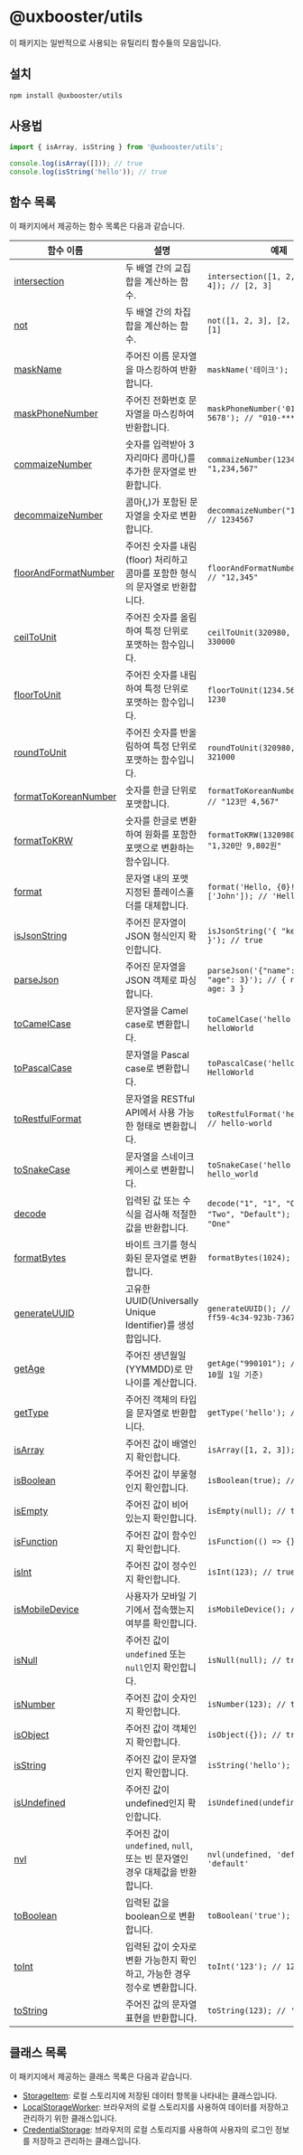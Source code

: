 # @uxbooster/utils

이 패키지는 일반적으로 사용되는 유틸리티 함수들의 모음입니다.

## 설치

```bash
npm install @uxbooster/utils
```

## 사용법

```typescript
import { isArray, isString } from '@uxbooster/utils';

console.log(isArray([])); // true
console.log(isString('hello')); // true
```

## 함수 목록

이 패키지에서 제공하는 함수 목록은 다음과 같습니다.

| 함수 이름                                                  | 설명                                                                         | 예제                                                                   |
| ---------------------------------------------------------- | ---------------------------------------------------------------------------- | ---------------------------------------------------------------------- |
| [intersection](src/array/intersection.ts)                  | 두 배열 간의 교집합을 계산하는 함수.                                         | `intersection([1, 2, 3], [2, 3, 4]); // [2, 3]`                        |
| [not](src/array/not.ts)                                    | 두 배열 간의 차집합을 계산하는 함수.                                         | `not([1, 2, 3], [2, 3, 4]); // [1]`                                    |
| [maskName](src/masking/maskName.ts)                        | 주어진 이름 문자열을 마스킹하여 반환합니다.                                  | `maskName('테이크'); // "테*크"`                                       |
| [maskPhoneNumber](src/masking/maskPhoneNumber.ts)          | 주어진 전화번호 문자열을 마스킹하여 반환합니다.                              | `maskPhoneNumber('010-1234-5678'); // "010-****-5678"`                 |
| [commaizeNumber](src/number/commaizeNumber.ts)             | 숫자를 입력받아 3자리마다 콤마(,)를 추가한 문자열로 반환합니다.              | `commaizeNumber(1234567); // "1,234,567"`                              |
| [decommaizeNumber](src/number/decommaizeNumber.ts)         | 콤마(,)가 포함된 문자열을 숫자로 변환합니다.                                 | `decommaizeNumber("1,234,567"); // 1234567`                            |
| [floorAndFormatNumber](src/number/floorAndFormatNumber.ts) | 주어진 숫자를 내림(floor) 처리하고 콤마를 포함한 형식의 문자열로 반환합니다. | `floorAndFormatNumber(12345.67); // "12,345"`                          |
| [ceilToUnit](src/number/ceilToUnit.ts)                     | 주어진 숫자를 올림하여 특정 단위로 포맷하는 함수입니다.                      | `ceilToUnit(320980, 10000); // 330000`                                 |
| [floorToUnit](src/number/floorToUnit.ts)                   | 주어진 숫자를 내림하여 특정 단위로 포맷하는 함수입니다.                      | `floorToUnit(1234.56, 10); // 1230`                                    |
| [roundToUnit](src/number/roundToUnit.ts)                   | 주어진 숫자를 반올림하여 특정 단위로 포맷하는 함수입니다.                    | `roundToUnit(320980, 1000); // 321000`                                 |
| [formatToKoreanNumber](src/number/formatToKoreanNumber.ts) | 숫자를 한글 단위로 포맷합니다.                                               | `formatToKoreanNumber(1234567); // "123만 4,567"`                      |
| [formatToKRW](src/number/formatToKRW.ts)                   | 숫자를 한글로 변환하여 원화를 포함한 포맷으로 변환하는 함수입니다.           | `formatToKRW(13209802); // "1,320만 9,802원"`                          |
| [format](src/string/format.ts)                             | 문자열 내의 포맷 지정된 플레이스홀더를 대체합니다.                           | `format('Hello, {0}!', ['John']); // 'Hello, John!'`                   |
| [isJsonString](src/string/isJsonString.ts)                 | 주어진 문자열이 JSON 형식인지 확인합니다.                                    | `isJsonString('{ "key": "value" }'); // true`                          |
| [parseJson](src/string/parseJson.ts)                       | 주어진 문자열을 JSON 객체로 파싱합니다.                                      | `parseJson('{"name": "Take", "age": 3}'); // { name: 'Take', age: 3 }` |
| [toCamelCase](src/string/toCamelCase.ts)                   | 문자열을 Camel case로 변환합니다.                                            | `toCamelCase('hello world'); // helloWorld`                            |
| [toPascalCase](src/string/toPascalCase.ts)                 | 문자열을 Pascal case로 변환합니다.                                           | `toPascalCase('hello world'); // HelloWorld`                           |
| [toRestfulFormat](src/string/toRestfulFormat.ts)           | 문자열을 RESTful API에서 사용 가능한 형태로 변환합니다.                      | `toRestfulFormat('hello world'); // hello-world`                       |
| [toSnakeCase](src/string/toSnakeCase.ts)                   | 문자열을 스네이크 케이스로 변환합니다.                                       | `toSnakeCase('hello world'); // hello_world`                           |
| [decode](src/decode.ts)                                    | 입력된 값 또는 수식을 검사해 적절한 값을 반환합니다.                         | `decode("1", "1", "One", "2", "Two", "Default"); // 결과: "One"`       |
| [formatBytes](src/formatBytes.ts)                          | 바이트 크기를 형식화된 문자열로 변환합니다.                                  | `formatBytes(1024); // '1 KB'`                                         |
| [generateUUID](src/generateUUID.ts)                        | 고유한 UUID(Universally Unique Identifier)를 생성합입니다.                   | `generateUUID(); // 'e89b9a5b-ff59-4c34-923b-7367b4a5b321'`            |
| [getAge](src/getAge.ts)                                    | 주어진 생년월일(YYMMDD)로 만 나이를 계산합니다.                              | `getAge("990101"); // 25 (2024년 10월 1일 기준)`                       |
| [getType](src/getType.ts)                                  | 주어진 객체의 타입을 문자열로 반환합니다.                                    | `getType('hello'); // 'String'`                                        |
| [isArray](src/isArray.ts)                                  | 주어진 값이 배열인지 확인합니다.                                             | `isArray([1, 2, 3]); // true`                                          |
| [isBoolean](src/isBoolean.ts)                              | 주어진 값이 부울형인지 확인합니다.                                           | `isBoolean(true); // true`                                             |
| [isEmpty](src/isEmpty.ts)                                  | 주어진 값이 비어 있는지 확인합니다.                                          | `isEmpty(null); // true`                                               |
| [isFunction](src/isFunction.ts)                            | 주어진 값이 함수인지 확인합니다.                                             | `isFunction(() => {}); // true`                                        |
| [isInt](src/isInt.ts)                                      | 주어진 값이 정수인지 확인합니다.                                             | `isInt(123); // true`                                                  |
| [isMobileDevice](src/isMobileDevice.ts)                    | 사용자가 모바일 기기에서 접속했는지 여부를 확인합니다.                       | `isMobileDevice(); // true`                                            |
| [isNull](src/isNull.ts)                                    | 주어진 값이 `undefined` 또는 `null`인지 확인합니다.                          | `isNull(null); // true`                                                |
| [isNumber](src/isNumber.ts)                                | 주어진 값이 숫자인지 확인합니다.                                             | `isNumber(123); // true`                                               |
| [isObject](src/isObject.ts)                                | 주어진 값이 객체인지 확인합니다.                                             | `isObject({}); // true`                                                |
| [isString](src/isString.ts)                                | 주어진 값이 문자열인지 확인합니다.                                           | `isString('hello'); // true`                                           |
| [isUndefined](src/isUndefined.ts)                          | 주어진 값이 undefined인지 확인합니다.                                        | `isUndefined(undefined); // true`                                      |
| [nvl](src/nvl.ts)                                          | 주어진 값이 `undefined`, `null`, 또는 빈 문자열인 경우 대체값을 반환합니다.  | `nvl(undefined, 'default'); // 'default'`                              |
| [toBoolean](src/toBoolean.ts)                              | 입력된 값을 boolean으로 변환합니다.                                          | `toBoolean('true'); // true`                                           |
| [toInt](src/toInt.ts)                                      | 입력된 값이 숫자로 변환 가능한지 확인하고, 가능한 경우 정수로 변환합니다.    | `toInt('123'); // 123`                                                 |
| [toString](src/toString.ts)                                | 주어진 값의 문자열 표현을 반환합니다.                                        | `toString(123); // '123'`                                              |

## 클래스 목록

이 패키지에서 제공하는 클래스 목록은 다음과 같습니다.

- [StorageItem](src/storage/StorageItem.ts): 로컬 스토리지에 저장된 데이터 항목을 나타내는 클래스입니다.
- [LocalStorageWorker](src/storage/LocalStorageWorker.ts): 브라우저의 로컬 스토리지를 사용하여 데이터를 저장하고 관리하기 위한 클래스입니다.
- [CredentialStorage](src/storage/CredentialStorage.ts): 브라우저의 로컬 스토리지를 사용하여 사용자의 로그인 정보를 저장하고 관리하는 클래스입니다.
